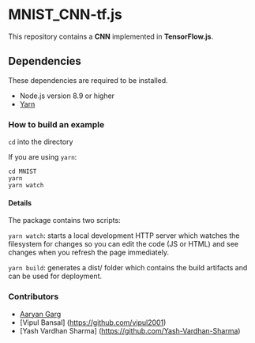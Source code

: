 # MNIST_CNN-tf.js
This repository contains a **CNN** implemented in **TensorFlow.js**.

## Dependencies
These dependencies are required to be installed.

* Node.js version 8.9 or higher
* [Yarn](https://classic.yarnpkg.com/en/docs/install/#debian-stable)

### How to build an example
```cd``` into the directory

If you are using ```yarn```:
```
cd MNIST
yarn
yarn watch
```


#### Details
The package contains two scripts:

```yarn watch```: starts a local development HTTP server which watches the filesystem for changes so you can edit the code (JS or HTML) and see changes when you refresh the page immediately.

```yarn build```: generates a dist/ folder which contains the build artifacts and can be used for deployment.

### Contributors

* [Aaryan Garg](https://github.com/Garg-Doppler)
* [Vipul Bansal] (https://github.com/vipul2001)
* [Yash Vardhan Sharma] (https://github.com/Yash-Vardhan-Sharma)
